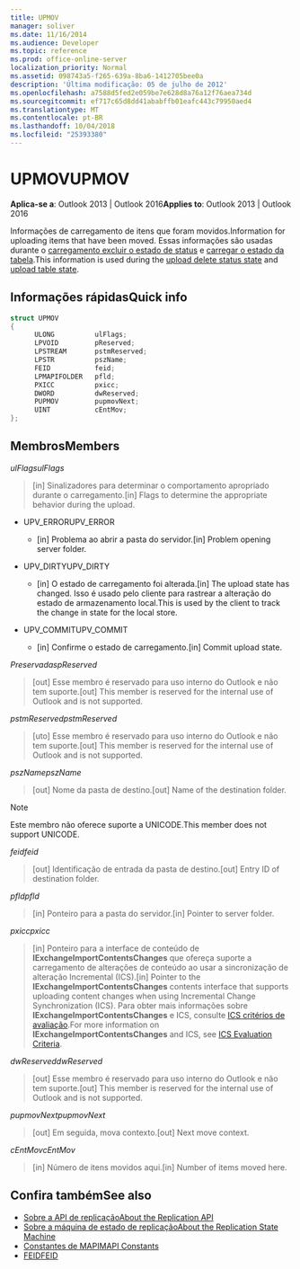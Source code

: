 ```yaml
---
title: UPMOV
manager: soliver
ms.date: 11/16/2014
ms.audience: Developer
ms.topic: reference
ms.prod: office-online-server
localization_priority: Normal
ms.assetid: 098743a5-f265-639a-8ba6-1412705bee0a
description: 'Última modificação: 05 de julho de 2012'
ms.openlocfilehash: a7588d5fed2e059be7e628d8a76a12f76aea734d
ms.sourcegitcommit: ef717c65d8dd41ababffb01eafc443c79950aed4
ms.translationtype: MT
ms.contentlocale: pt-BR
ms.lasthandoff: 10/04/2018
ms.locfileid: "25393380"
---
```

# <a name="upmov"></a><span data-ttu-id="3c83d-103">UPMOV</span><span class="sxs-lookup"><span data-stu-id="3c83d-103">UPMOV</span></span>
 
<span data-ttu-id="3c83d-104">**Aplica-se a**: Outlook 2013 | Outlook 2016</span><span class="sxs-lookup"><span data-stu-id="3c83d-104">**Applies to**: Outlook 2013 | Outlook 2016</span></span> 
  
<span data-ttu-id="3c83d-105">Informações de carregamento de itens que foram movidos.</span><span class="sxs-lookup"><span data-stu-id="3c83d-105">Information for uploading items that have been moved.</span></span> <span data-ttu-id="3c83d-106">Essas informações são usadas durante o [carregamento excluir o estado de status](upload-delete-status-state.md) e [carregar o estado da tabela](upload-table-state.md).</span><span class="sxs-lookup"><span data-stu-id="3c83d-106">This information is used during the [upload delete status state](upload-delete-status-state.md) and [upload table state](upload-table-state.md).</span></span>
  
## <a name="quick-info"></a><span data-ttu-id="3c83d-107">Informações rápidas</span><span class="sxs-lookup"><span data-stu-id="3c83d-107">Quick info</span></span>

```cpp
struct UPMOV 
{ 
      ULONG          ulFlags; 
      LPVOID         pReserved; 
      LPSTREAM       pstmReserved; 
      LPSTR          pszName; 
      FEID           feid; 
      LPMAPIFOLDER   pfld; 
      PXICC          pxicc; 
      DWORD          dwReserved; 
      PUPMOV         pupmovNext; 
      UINT           cEntMov; 
};
```

## <a name="members"></a><span data-ttu-id="3c83d-108">Membros</span><span class="sxs-lookup"><span data-stu-id="3c83d-108">Members</span></span>

<span data-ttu-id="3c83d-109">_ulFlags_</span><span class="sxs-lookup"><span data-stu-id="3c83d-109">_ulFlags_</span></span>
  
> <span data-ttu-id="3c83d-110">[in] Sinalizadores para determinar o comportamento apropriado durante o carregamento.</span><span class="sxs-lookup"><span data-stu-id="3c83d-110">[in] Flags to determine the appropriate behavior during the upload.</span></span>
    
  - <span data-ttu-id="3c83d-111">UPV_ERROR</span><span class="sxs-lookup"><span data-stu-id="3c83d-111">UPV_ERROR</span></span>
    
    - <span data-ttu-id="3c83d-112">[in] Problema ao abrir a pasta do servidor.</span><span class="sxs-lookup"><span data-stu-id="3c83d-112">[in] Problem opening server folder.</span></span>
    
  - <span data-ttu-id="3c83d-113">UPV_DIRTY</span><span class="sxs-lookup"><span data-stu-id="3c83d-113">UPV_DIRTY</span></span>
    
    - <span data-ttu-id="3c83d-114">[in] O estado de carregamento foi alterada.</span><span class="sxs-lookup"><span data-stu-id="3c83d-114">[in] The upload state has changed.</span></span> <span data-ttu-id="3c83d-115">Isso é usado pelo cliente para rastrear a alteração do estado de armazenamento local.</span><span class="sxs-lookup"><span data-stu-id="3c83d-115">This is used by the client to track the change in state for the local store.</span></span>
    
  - <span data-ttu-id="3c83d-116">UPV_COMMIT</span><span class="sxs-lookup"><span data-stu-id="3c83d-116">UPV_COMMIT</span></span>
    
    - <span data-ttu-id="3c83d-117">[in] Confirme o estado de carregamento.</span><span class="sxs-lookup"><span data-stu-id="3c83d-117">[in] Commit upload state.</span></span>
    
<span data-ttu-id="3c83d-118">_Preservadas_</span><span class="sxs-lookup"><span data-stu-id="3c83d-118">_pReserved_</span></span>
  
>  <span data-ttu-id="3c83d-119">[out] Esse membro é reservado para uso interno do Outlook e não tem suporte.</span><span class="sxs-lookup"><span data-stu-id="3c83d-119">[out] This member is reserved for the internal use of Outlook and is not supported.</span></span> 
    
<span data-ttu-id="3c83d-120">_pstmReserved_</span><span class="sxs-lookup"><span data-stu-id="3c83d-120">_pstmReserved_</span></span>
  
>  <span data-ttu-id="3c83d-121">[uto] Esse membro é reservado para uso interno do Outlook e não tem suporte.</span><span class="sxs-lookup"><span data-stu-id="3c83d-121">[out] This member is reserved for the internal use of Outlook and is not supported.</span></span> 
    
<span data-ttu-id="3c83d-122">_pszName_</span><span class="sxs-lookup"><span data-stu-id="3c83d-122">_pszName_</span></span>
  
>  <span data-ttu-id="3c83d-123">[out] Nome da pasta de destino.</span><span class="sxs-lookup"><span data-stu-id="3c83d-123">[out] Name of the destination folder.</span></span> 
    
  > [!NOTE]
  > <span data-ttu-id="3c83d-124">Este membro não oferece suporte a UNICODE.</span><span class="sxs-lookup"><span data-stu-id="3c83d-124">This member does not support UNICODE.</span></span> 
  
<span data-ttu-id="3c83d-125">_feid_</span><span class="sxs-lookup"><span data-stu-id="3c83d-125">_feid_</span></span>
  
>  <span data-ttu-id="3c83d-126">[out] Identificação de entrada da pasta de destino.</span><span class="sxs-lookup"><span data-stu-id="3c83d-126">[out] Entry ID of destination folder.</span></span> 
    
<span data-ttu-id="3c83d-127">_pfld_</span><span class="sxs-lookup"><span data-stu-id="3c83d-127">_pfld_</span></span>
  
>  <span data-ttu-id="3c83d-128">[in] Ponteiro para a pasta do servidor.</span><span class="sxs-lookup"><span data-stu-id="3c83d-128">[in] Pointer to server folder.</span></span> 
    
<span data-ttu-id="3c83d-129">_pxicc_</span><span class="sxs-lookup"><span data-stu-id="3c83d-129">_pxicc_</span></span>
  
>  <span data-ttu-id="3c83d-130">[in] Ponteiro para a interface de conteúdo de **IExchangeImportContentsChanges** que ofereça suporte a carregamento de alterações de conteúdo ao usar a sincronização de alteração Incremental (ICS).</span><span class="sxs-lookup"><span data-stu-id="3c83d-130">[in] Pointer to the **IExchangeImportContentsChanges** contents interface that supports uploading content changes when using Incremental Change Synchronization (ICS).</span></span> <span data-ttu-id="3c83d-131">Para obter mais informações sobre **IExchangeImportContentsChanges** e ICS, consulte [ICS critérios de avaliação](https://msdn.microsoft.com/library/aa579252%28EXCHG.80%29.aspx).</span><span class="sxs-lookup"><span data-stu-id="3c83d-131">For more information on **IExchangeImportContentsChanges** and ICS, see [ICS Evaluation Criteria](https://msdn.microsoft.com/library/aa579252%28EXCHG.80%29.aspx).</span></span>
    
<span data-ttu-id="3c83d-132">_dwReserved_</span><span class="sxs-lookup"><span data-stu-id="3c83d-132">_dwReserved_</span></span>
  
>  <span data-ttu-id="3c83d-133">[out] Esse membro é reservado para uso interno do Outlook e não tem suporte.</span><span class="sxs-lookup"><span data-stu-id="3c83d-133">[out] This member is reserved for the internal use of Outlook and is not supported.</span></span> 
    
<span data-ttu-id="3c83d-134">_pupmovNext_</span><span class="sxs-lookup"><span data-stu-id="3c83d-134">_pupmovNext_</span></span>
  
>  <span data-ttu-id="3c83d-135">[out] Em seguida, mova contexto.</span><span class="sxs-lookup"><span data-stu-id="3c83d-135">[out] Next move context.</span></span> 
    
<span data-ttu-id="3c83d-136">_cEntMov_</span><span class="sxs-lookup"><span data-stu-id="3c83d-136">_cEntMov_</span></span>
  
>  <span data-ttu-id="3c83d-137">[in] Número de itens movidos aqui.</span><span class="sxs-lookup"><span data-stu-id="3c83d-137">[in] Number of items moved here.</span></span> 
    
## <a name="see-also"></a><span data-ttu-id="3c83d-138">Confira também</span><span class="sxs-lookup"><span data-stu-id="3c83d-138">See also</span></span>

- [<span data-ttu-id="3c83d-139">Sobre a API de replicação</span><span class="sxs-lookup"><span data-stu-id="3c83d-139">About the Replication API</span></span>](about-the-replication-api.md)
- [<span data-ttu-id="3c83d-140">Sobre a máquina de estado de replicação</span><span class="sxs-lookup"><span data-stu-id="3c83d-140">About the Replication State Machine</span></span>](about-the-replication-state-machine.md)
- [<span data-ttu-id="3c83d-141">Constantes de MAPI</span><span class="sxs-lookup"><span data-stu-id="3c83d-141">MAPI Constants</span></span>](mapi-constants.md)
- [<span data-ttu-id="3c83d-142">FEID</span><span class="sxs-lookup"><span data-stu-id="3c83d-142">FEID</span></span>](feid.md)

